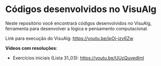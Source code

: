 # Códigos desenvolvidos no VisuAlg

Neste repositório você encontrará códigos desenvolvidos no VisuAlg, ferramenta para desenvolver a lógica e pensamento computacional.

Link para execução do VisuAlg: https://youtu.be/ipOi-jzv6Zw 

**Vídeos com resoluções**:
- Exercícios iniciais (Lista 31_03): https://youtu.be/UUzQuvedlmI
